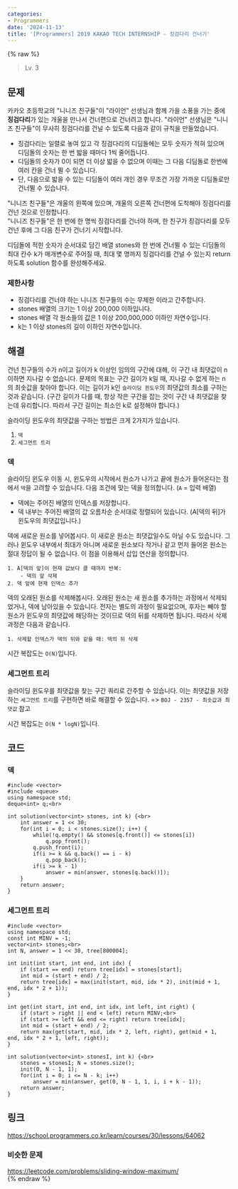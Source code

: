 ```yaml
---
categories:
- Programmers
date: '2024-11-13'
title: '[Programmers] 2019 KAKAO TECH INTERNSHIP - 징검다리 건너기'
---
```


{% raw %}
> Lv. 3<br>

## 문제
카카오 초등학교의 "니니즈 친구들"이 "라이언" 선생님과 함께 가을 소풍을 가는 중에  **징검다리**가 있는 개울을 만나서 건너편으로 건너려고 합니다. "라이언" 선생님은 "니니즈 친구들"이 무사히 징검다리를 건널 수 있도록 다음과 같이 규칙을 만들었습니다.

-   징검다리는 일렬로 놓여 있고 각 징검다리의 디딤돌에는 모두 숫자가 적혀 있으며 디딤돌의 숫자는 한 번 밟을 때마다 1씩 줄어듭니다.
-   디딤돌의 숫자가 0이 되면 더 이상 밟을 수 없으며 이때는 그 다음 디딤돌로 한번에 여러 칸을 건너 뛸 수 있습니다.
-   단, 다음으로 밟을 수 있는 디딤돌이 여러 개인 경우 무조건 가장 가까운 디딤돌로만 건너뛸 수 있습니다.

"니니즈 친구들"은 개울의 왼쪽에 있으며, 개울의 오른쪽 건너편에 도착해야 징검다리를 건넌 것으로 인정합니다.  
"니니즈 친구들"은 한 번에 한 명씩 징검다리를 건너야 하며, 한 친구가 징검다리를 모두 건넌 후에 그 다음 친구가 건너기 시작합니다.

디딤돌에 적힌 숫자가 순서대로 담긴 배열 stones와 한 번에 건너뛸 수 있는 디딤돌의 최대 칸수 k가 매개변수로 주어질 때, 최대 몇 명까지 징검다리를 건널 수 있는지 return 하도록 solution 함수를 완성해주세요.

### 제한사항
-   징검다리를 건너야 하는 니니즈 친구들의 수는 무제한 이라고 간주합니다.
-   stones 배열의 크기는 1 이상 200,000 이하입니다.
-   stones 배열 각 원소들의 값은 1 이상 200,000,000 이하인 자연수입니다.
-   k는 1 이상 stones의 길이 이하인 자연수입니다.

## 해결
건넌 친구들의 수가 n이고 길이가 k 이상인 임의의 구간에 대해, 이 구간 내 최댓값이 n 이하면 지나갈 수 없습니다. 문제의 목표는 구간 길이가 k일 때, 지나갈 수 없게 하는 n의 최솟값을 찾아야 합니다. 이는 길이가 k인 `슬라이딩 윈도우`의 최댓값의 최소를 구하는 것과 같습니다. (구간 길이가 다를 때, 항상 작은 구간을 잡는 것이 구간 내 최댓값을 찾는데 유리합니다. 따라서 구간 길이는 최소인 k로 설정해야 합니다.)

슬라이딩 윈도우의 최댓값을 구하는 방법은 크게 2가지가 있습니다.
1. `덱`
2. `세그먼트 트리`

### 덱
슬라이딩 윈도우 이동 시, 윈도우의 시작에서 원소가 나가고 끝에 원소가 들어온다는 점에서 `덱`을 고려할 수 있습니다. 다음 조건에 맞는 덱을 정의합니다. (`A` = 입력 배열)
- 덱에는 주어진 배열의 인덱스를 저장합니다.
- 덱 내부는 주어진 배열의 값 오름차순 순서대로 정렬되어 있습니다. (A[덱의 뒤]가 윈도우의 최댓값입니다.)

덱에 새로운 원소를 넣어봅시다. 이 새로운 원소는 최댓값일수도 아닐 수도 있습니다. 그러나 윈도우 내부에서 최대가 아니며 새로운 원소보다 작거나 같고 먼저 들어온 원소는 절대 정답이 될 수 없습니다. 이 점을 이용해서 삽입 연산을 정의합니다.
```
1. A[덱의 앞]이 현재 값보다 클 때까지 반복:
	- 덱의 앞 삭제
2. 덱 앞에 현재 인덱스 추가
```

덱의 오래된 원소를 삭제해봅시다. 오래된 원소는 새 원소를 추가하는 과정에서 삭제되었거나, 덱에 남아있을 수 있습니다. 전자는 별도의 과정이 필요없으며, 후자는 빼야 할 원소가 윈도우의 최댓값에 해당하는 것이므로 덱의 뒤를 삭제하면 됩니다. 따라서 삭제 과정은 다음과 같습니다.
```
1. 삭제할 인덱스가 덱의 뒤와 같을 때: 덱의 뒤 삭제
```

시간 복잡도는 `O(N)`입니다.

### 세그먼트 트리
슬라이딩 윈도우를 최댓값을 찾는 구간 쿼리로 간주할 수 있습니다. 이는 최댓값을 저장하는 `세그먼트 트리`를 구현하면 바로 해결할 수 있습니다. => `BOJ - 2357 - 최솟값과 최댓값` 참고<br>

시간 복잡도는 `O(N * logN)`입니다.

## 코드
### 덱
```
#include <vector>
#include <queue>
using namespace std;
deque<int> q;<br>

int solution(vector<int> stones, int k) {<br>
    int answer = 1 << 30;
    for(int i = 0; i < stones.size(); i++) {
        while(!q.empty() && stones[q.front()] <= stones[i])
            q.pop_front();
        q.push_front(i);
        if(i >= k && q.back() == i - k)
            q.pop_back();
        if(i >= k - 1) 
            answer = min(answer, stones[q.back()]);
    }
    return answer;
}
```

### 세그먼트 트리
```
#include <vector>
using namespace std;
const int MINV = -1;
vector<int> stones;<br>
int N, answer = 1 << 30, tree[800004];

int init(int start, int end, int idx) {
    if (start == end) return tree[idx] = stones[start];
    int mid = (start + end) / 2;
    return tree[idx] = max(init(start, mid, idx * 2), init(mid + 1, end, idx * 2 + 1));
}

int get(int start, int end, int idx, int left, int right) {
    if (start > right || end < left) return MINV;<br>
    if (start >= left && end <= right) return tree[idx];
    int mid = (start + end) / 2;
    return max(get(start, mid, idx * 2, left, right), get(mid + 1, end, idx * 2 + 1, left, right));
}

int solution(vector<int> stonesI, int k) {<br>
    stones = stonesI; N = stones.size();
    init(0, N - 1, 1);
    for(int i = 0; i <= N - k; i++)
        answer = min(answer, get(0, N - 1, 1, i, i + k - 1));
    return answer;
}
```

## 링크
https://school.programmers.co.kr/learn/courses/30/lessons/64062<br>

### 비슷한 문제
https://leetcode.com/problems/sliding-window-maximum/<br>
{% endraw %}